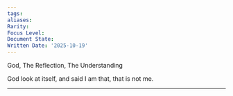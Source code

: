 ```yaml
---
tags:
aliases:
Rarity:
Focus Level:
Document State:
Written Date: '2025-10-19'
---
```

God, The Reflection, The Understanding

God look at itself, and said I am that, that is not me. 
- - -
